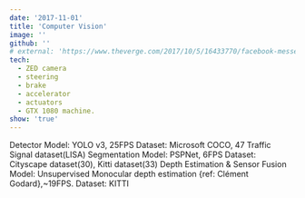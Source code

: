 ```yaml
---
date: '2017-11-01'
title: 'Computer Vision'
image: ''
github: ''
# external: 'https://www.theverge.com/2017/10/5/16433770/facebook-messenger-apple-music-bot-song-streaming'
tech:
  - ZED camera
  - steering
  - brake
  - accelerator
  - actuators
  - GTX 1080 machine.
show: 'true'
---
```


Detector
Model: YOLO v3, 25FPS
Dataset: Microsoft COCO, 47 Traffic Signal dataset(LISA)
Segmentation
Model: PSPNet, 6FPS
Dataset: Cityscape dataset(30), Kitti dataset(33)
Depth Estimation & Sensor Fusion
Model: Unsupervised Monocular depth estimation {ref:
Clément Godard},~19FPS.
Dataset: KITTI
